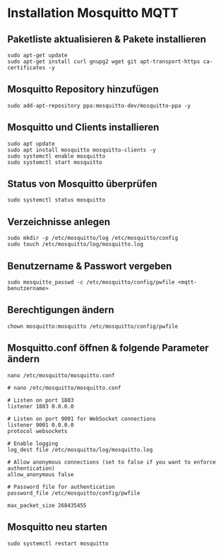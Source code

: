 # Installation Mosquitto MQTT

## Paketliste aktualisieren & Pakete installieren
```
sudo apt-get update
sudo apt-get install curl gnupg2 wget git apt-transport-https ca-certificates -y
```
## Mosquitto Repository hinzufügen
```
sudo add-apt-repository ppa:mosquitto-dev/mosquitto-ppa -y
```
## Mosquitto und Clients installieren
```
sudo apt update
sudo apt install mosquitto mosquitto-clients -y
sudo systemctl enable mosquitto
sudo systemctl start mosquitto
```
## Status von Mosquitto überprüfen
```
sudo systemctl status mosquitto
```
## Verzeichnisse anlegen
```
sudo mkdir -p /etc/mosquitto/log /etc/mosquitto/config
sudo touch /etc/mosquitto/log/mosquitto.log
```
## Benutzername & Passwort vergeben
```
sudo mosquitto_passwd -c /etc/mosquitto/config/pwfile <mqtt-benutzername>
```
## Berechtigungen ändern
```
chown mosquitto:mosquitto /etc/mosquitto/config/pwfile
```
## Mosquitto.conf öffnen & folgende Parameter ändern
```
nano /etc/mosquitto/mosquitto.conf
```
```
# nano /etc/mosquitto/mosquitto.conf

# Listen on port 1883
listener 1883 0.0.0.0

# Listen on port 9001 for WebSocket connections
listener 9001 0.0.0.0
protocol websockets

# Enable logging
log_dest file /etc/mosquitto/log/mosquitto.log

# Allow anonymous connections (set to false if you want to enforce authentication)
allow_anonymous false

# Password file for authentication
password_file /etc/mosquitto/config/pwfile

max_packet_size 268435455

```
## Mosquitto neu starten
```
sudo systemctl restart mosquitto
```
